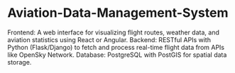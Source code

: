 # Aviation-Data-Management-System
Frontend: A web interface for visualizing flight routes, weather data, and aviation statistics using React or Angular. Backend: RESTful APIs with Python (Flask/Django) to fetch and process real-time flight data from APIs like OpenSky Network. Database: PostgreSQL with PostGIS for spatial data storage.
